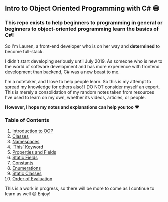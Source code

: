 ## Intro to Object Oriented Programming with C# :smile:

### This repo exists to help beginners to programming in general or beginners to object-oriented programming learn the basics of C#!

So I'm Lauren, a front-end developer who is on her way and **determined** to become full-stack.

I didn't start developing seriously until July 2019. As someone who is new to the world of software development and has more experience with frontend development than backend, C# was a new beast to me.

I'm a notetaker, and I love to help people learn. So this is my attempt to spread my knowledge for others also!
I DO NOT consider myself an expert. This is merely a consolidation of my random notes taken from resources I've used to learn on my own, whether its videos, articles, or people.

**However, I hope my notes and explanations can help you too** :heart:

### Table of Contents

1. [Introduction to OOP](../master/intro.md)
2. [Classes](../master/classes.md)
3. [Namespaces](../master/namespaces.md)
4. ['This' Keyword](../master/thiskeyword.md)
5. [Properties and Fields](../master/propertiesVSfields.md)
6. [Static Fields](../master/staticfields.md)
7. [Constants](../master/constants.md)
8. [Enumerations](../master/enums.md)
9. [Static Classes](../master/static-classes.md)
10. [Order of Evaluation](../master/order-of-eval.md)

This is a work in progress, so there will be more to come as I continue to learn as well :blush:
Enjoy!
